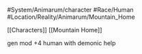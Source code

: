 #System/Animarum/character
#Race/Human
#Location/Reality/Animarum/Mountain_Home

[[Characters]] [[Mountain Home]]

gen mod +4 human with demonic help
